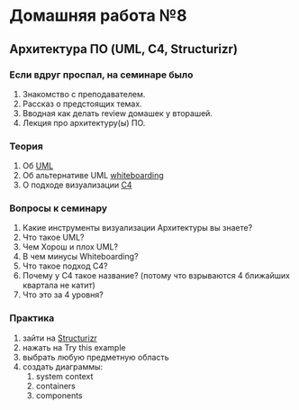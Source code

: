 # Домашняя работа №8

## Архитектура ПО (UML, C4, Structurizr)

### Если вдруг проспал, на семинаре было
1) Знакомство с преподавателем. 
2) Рассказ о предстоящих темах.
3) Вводная как делать review домашек у вторашей.
4) Лекция про архитектуру(ы) ПО.

### Теория
1. Об [UML](https://habr.com/ru/articles/458680/)
2. Об альтернативе UML [whiteboarding](https://habr.com/ru/articles/201772/)
3. О подходе визуализации [C4](https://habr.com/ru/companies/usetech/news/676196/)

### Вопросы к семинару
1) Какие инструменты визуализации Архитектуры вы знаете?
2) Что такое UML?
3) Чем Хорош и плох UML?
4) В чем минусы Whiteboarding?
5) Что такое подход C4?
6) Почему у C4 такое название? (потому что взрываются 4 ближайших квартала не катит)
7) Что это за 4 уровня?

### Практика
1) зайти на [Structurizr](https://structurizr.com/)
2) нажать на Try this example
3) выбрать любую предметную область
4) создать диаграммы:
   1) system context
   2) containers
   3) components


